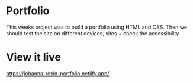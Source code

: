 # Portfolio
This weeks project was to build a portfolio using HTML and CSS. Then we should test the site on different devices, sites + check the accessibility.

# View it live
https://johanna-rexin-portfolio.netlify.app/
